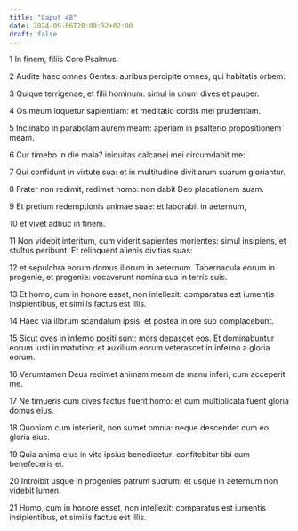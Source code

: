 ```yaml
---
title: "Caput 48"
date: 2024-09-06T20:00:52+02:00
draft: false
---
```



1 In finem, filiis Core Psalmus.

2 Audite haec omnes Gentes: auribus percipite omnes, qui habitatis orbem:

3 Quique terrigenae, et filii hominum: simul in unum dives et pauper.

4 Os meum loquetur sapientiam: et meditatio cordis mei prudentiam.

5 Inclinabo in parabolam aurem meam: aperiam in psalterio propositionem meam.

6 Cur timebo in die mala? iniquitas calcanei mei circumdabit me:

7 Qui confidunt in virtute sua: et in multitudine divitiarum suarum gloriantur.

8 Frater non redimit, redimet homo: non dabit Deo placationem suam.

9 Et pretium redemptionis animae suae: et laborabit in aeternum,

10 et vivet adhuc in finem.

11 Non videbit interitum, cum viderit sapientes morientes: simul insipiens, et stultus peribunt. Et relinquent alienis divitias suas:

12 et sepulchra eorum domus illorum in aeternum. Tabernacula eorum in progenie, et progenie: vocaverunt nomina sua in terris suis.

13 Et homo, cum in honore esset, non intellexit: comparatus est iumentis insipientibus, et similis factus est illis.

14 Haec via illorum scandalum ipsis: et postea in ore suo complacebunt.

15 Sicut oves in inferno positi sunt: mors depascet eos. Et dominabuntur eorum iusti in matutino: et auxilium eorum veterascet in inferno a gloria eorum.

16 Verumtamen Deus redimet animam meam de manu inferi, cum acceperit me.

17 Ne timueris cum dives factus fuerit homo: et cum multiplicata fuerit gloria domus eius.

18 Quoniam cum interierit, non sumet omnia: neque descendet cum eo gloria eius.

19 Quia anima eius in vita ipsius benedicetur: confitebitur tibi cum benefeceris ei.

20 Introibit usque in progenies patrum suorum: et usque in aeternum non videbit lumen.

21 Homo, cum in honore esset, non intellexit: comparatus est iumentis insipientibus, et similis factus est illis.

